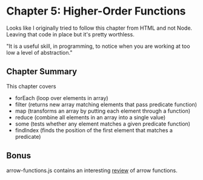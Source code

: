 # Chapter 5: Higher-Order Functions

Looks like I originally tried to follow this chapter from HTML and not Node. Leaving that code in place but it's pretty worthless.

"It is a useful skill, in programming, to notice when you are working at too low a level of abstraction."

## Chapter Summary

This chapter covers
*   forEach (loop over elements in array)
*   filter (returns new array matching elements that pass predicate function)
*   map (transforms an array by putting each element through a function)
*   reduce (combine all elements in an array into a single value)
*   some (tests whether any element matches a given predicate function)
*   findIndex (finds the position of the first element that matches a predicate)

## Bonus

arrow-functions.js contains an interesting [review](https://hacks.mozilla.org/2015/06/es6-in-depth-arrow-functions/) of arrow functions. 